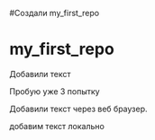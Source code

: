 #Создали my_first_repo
# my_first_repo

Добавили текст

Пробую уже 3 попытку

Добавили текст через веб браузер.

добавим текст локально

